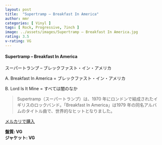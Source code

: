 ```yaml
---
layout: post
title:  "Supertramp – Breakfast In America"
author: mmr
categories: [ Vinyl ]
tags: [ Rock, Progressive, 7inch ]
image: ../assets/images/Supertramp – Breakfast In America.jpg
rating: 3.5
v-rating: VG
---
```


#### Supertramp – Breakfast In America

スーパートランプ – ブレックファスト・イン・アメリカ

A. Breakfast In America = ブレックファスト・イン・アメリカ

B. Lord Is It Mine = すべては闇のなか

> Supertramp（スーパートランプ）は、1970 年にロンドンで結成されたイギリスのロックバンド。「Breakfast In America」は1979 年の同名アルバムのタイトル曲で、世界的なヒットとなりました。

[メルカリで購入](https://jp.mercari.com/item/m63119040399)

<div class="mt-4 mb-4 d-flex align-items-center">
<strong class="mr-1">盤質: VG</strong>
</div>
<div class="mt-4 mb-4 d-flex align-items-center">
<strong class="mr-1">ジャケット: VG</strong>
</div>

